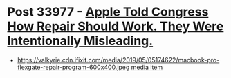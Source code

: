 # Post 33977 - [Apple Told Congress How Repair Should Work. They Were Intentionally Misleading.](https://www.ifixit.com/News/33977/apple-told-congress-how-repair-should-work-we-respond)

- https://valkyrie.cdn.ifixit.com/media/2019/05/05174622/macbook-pro-flexgate-repair-program-600x400.jpeg [media item](media-27381.md)